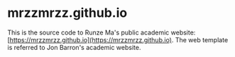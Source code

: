 # mrzzmrzz.github.io

This is the source code to Runze Ma's public academic website: [https://mrzzmrzz.github.io](https://mrzzmrzz.github.io). The web template is referred to Jon Barron's  academic website. 
